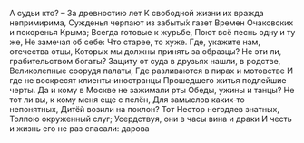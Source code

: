 А судьи кто? – За древностию лет К свободной жизни их вражда непримирима, Сужденья черпают из забыты́х газет Времен Очаковских и покоренья Крыма; Всегда готовые к журьбе, Поют всё песнь одну и ту же, Не замечая об себе: Что старее, то хуже. Где, укажите нам, отечества отцы, Которых мы должны принять за образцы? Не эти ли, грабительством богаты? Защиту от суда в друзьях нашли, в родстве, Великолепные соорудя палаты, Где разливаются в пирах и мотовстве И где не воскресят клиенты‑иностранцы Прошедшего житья подлейшие черты. Да и кому в Москве не зажимали рты Обеды, ужины и танцы? Не тот ли вы, к кому меня еще с пелён, Для замыслов каких‑то непонятных, Дитёй возили на поклон? Тот Нестор негодяев знатных, Толпою окруженный слуг; Усердствуя, они в часы вина и драки И честь и жизнь его не раз спасали:
дарова 